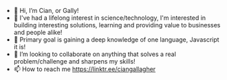 - 👋 Hi, I’m Cian, or Gally!
- 👀 I've had a lifelong interest in science/technology, I'm interested in building interesting solutions, learning and providing value to businesses and people alike! 
- 🌱 Primary goal is gaining a deep knowledge of one language, Javascript it is!
- 💞️ I’m looking to collaborate on anything that solves a real problem/challenge and sharpens my skills!
- 📫 How to reach me https://linktr.ee/ciangallagher
